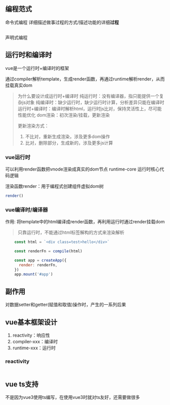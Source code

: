 ## 编程范式

命令式编程
详细描述做事过程的方式/描述功能的详细**过程**

```js
```

声明式编程



## 运行时和编译时

vue是一个运行时+编译时的框架

通过compiler解析template，生成render函数，再通过runtime解析render，从而挂载真实dom

> 为什么要设计成运行时+编译时
> 纯运行时：没有编译器，指只能提供一个复杂js对象
> 纯编译时：缺少运行时，缺少运行时计算，分析差异只能在编译时
> 运行时+编译时：编译时解析html，运行时js比对，保持灵活性上，尽可能性能优化
> dom渲染：初次渲染/挂载，更新渲染
> 
> 更新渲染方式：
> 1. 不比对，重新生成渲染，涉及更多dom操作
> 2. 比对，删除部分，生成新的，涉及更多js计算
> 


### vue运行时

可以利用render函数把vnode渲染成真实的dom节点
runtime-core 运行时核心代码逻辑

渲染函数render：用于编程式创建组件虚拟dom树

```js
render()
```

### vue编译时/编译器

作用: 将template中的html编译成render函数，再利用运行时通过render挂载dom

> 只靠运行时，不能通过html标签解构的方式来渲染解析
> 

```js
    const html = `<div class=test>hello</div>`

    const renderFn = compile(html)

    const app = createApp({
      render: renderFn,
    })
    app.mount('#app')
```

## 副作用

对数据setter和getter(赋值和取值)操作时，产生的一系列后果

## vue基本框架设计

1. reactivity：响应性
2. compiler-xxx：编译时
2. runtime-xxx：运行时

### reactivity

```js

```

## vue ts支持

不是因为vue3使用ts编写，在使用vue3时就对ts友好，还需要做很多

